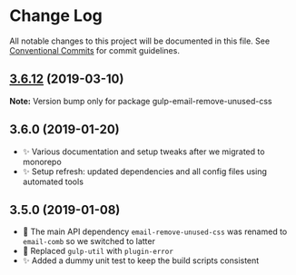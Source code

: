 # Change Log

All notable changes to this project will be documented in this file.
See [Conventional Commits](https://conventionalcommits.org) for commit guidelines.

## [3.6.12](https://gitlab.com/codsen/codsen/compare/gulp-email-remove-unused-css@3.6.10...gulp-email-remove-unused-css@3.6.12) (2019-03-10)

**Note:** Version bump only for package gulp-email-remove-unused-css





## 3.6.0 (2019-01-20)

- ✨ Various documentation and setup tweaks after we migrated to monorepo
- ✨ Setup refresh: updated dependencies and all config files using automated tools

## 3.5.0 (2019-01-08)

- 🔧 The main API dependency `email-remove-unused-css` was renamed to `email-comb` so we switched to latter
- 🔧 Replaced `gulp-util` with `plugin-error`
- ✨ Added a dummy unit test to keep the build scripts consistent
